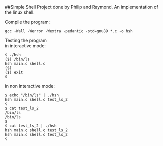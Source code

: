 ##Simple Shell
Project done by Philip and Raymond. An implementation of the linux shell.

Compile the program: 
```
gcc -Wall -Werror -Wextra -pedantic -std=gnu89 *.c -o hsh

```
Testing the program
<br>
in interactive mode:
```
$ ./hsh
($) /bin/ls
hsh main.c shell.c
($)
($) exit
$
```
in non interactive mode:
```
$ echo "/bin/ls" | ./hsh
hsh main.c shell.c test_ls_2
$
$ cat test_ls_2
/bin/ls
/bin/ls
$
$ cat test_ls_2 | ./hsh
hsh main.c shell.c test_ls_2
hsh main.c shell.c test_ls_2
$
```
